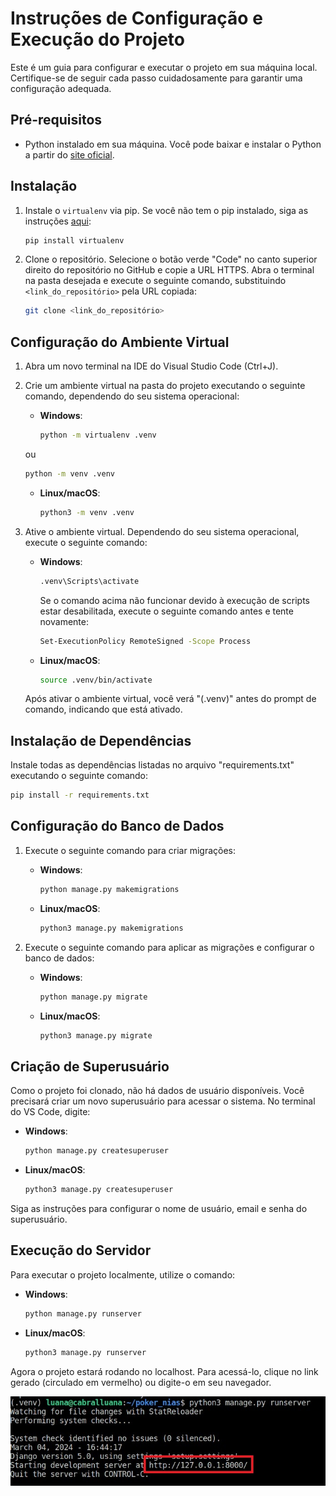 
# Instruções de Configuração e Execução do Projeto

Este é um guia para configurar e executar o projeto em sua máquina local. Certifique-se de seguir cada passo cuidadosamente para garantir uma configuração adequada.

## Pré-requisitos

- Python instalado em sua máquina. Você pode baixar e instalar o Python a partir do [site oficial](https://www.python.org/downloads/).

## Instalação

1. Instale o `virtualenv` via pip. Se você não tem o pip instalado, siga as instruções [aqui](https://pip.pypa.io/en/stable/installation/):
   ```bash
   pip install virtualenv
   ```

2. Clone o repositório. Selecione o botão verde "Code" no canto superior direito do repositório no GitHub e copie a URL HTTPS.
   Abra o terminal na pasta desejada e execute o seguinte comando, substituindo `<link_do_repositório>` pela URL copiada:
   ```bash
   git clone <link_do_repositório>
   ```

## Configuração do Ambiente Virtual

1. Abra um novo terminal na IDE do Visual Studio Code (Ctrl+J).

2. Crie um ambiente virtual na pasta do projeto executando o seguinte comando, dependendo do seu sistema operacional:
   - **Windows**:
     ```bash
     python -m virtualenv .venv
     ```
   ou
     ```bash
     python -m venv .venv
     ```
   - **Linux/macOS**:
     ```bash
     python3 -m venv .venv
     ```

3. Ative o ambiente virtual. Dependendo do seu sistema operacional, execute o seguinte comando:
   - **Windows**:
     ```bash
     .venv\Scripts\activate
     ```
     Se o comando acima não funcionar devido à execução de scripts estar desabilitada, execute o seguinte comando antes e tente novamente:
     ```bash
     Set-ExecutionPolicy RemoteSigned -Scope Process
     ```
   - **Linux/macOS**:
     ```bash
     source .venv/bin/activate
     ```

   Após ativar o ambiente virtual, você verá "(.venv)" antes do prompt de comando, indicando que está ativado.

## Instalação de Dependências

Instale todas as dependências listadas no arquivo "requirements.txt" executando o seguinte comando:
```bash
pip install -r requirements.txt
```

## Configuração do Banco de Dados

1. Execute o seguinte comando para criar migrações:
   - **Windows**:
     ```bash
     python manage.py makemigrations
     ```
   - **Linux/macOS**:
     ```bash
     python3 manage.py makemigrations
     ```

2. Execute o seguinte comando para aplicar as migrações e configurar o banco de dados:
   - **Windows**:
     ```bash
     python manage.py migrate
     ```
   - **Linux/macOS**:
     ```bash
     python3 manage.py migrate
     ```

## Criação de Superusuário

Como o projeto foi clonado, não há dados de usuário disponíveis. Você precisará criar um novo superusuário para acessar o sistema. No terminal do VS Code, digite:
   - **Windows**:
     ```bash
     python manage.py createsuperuser
     ```
   - **Linux/macOS**:
     ```bash
     python3 manage.py createsuperuser
     ```

Siga as instruções para configurar o nome de usuário, email e senha do superusuário.

## Execução do Servidor

Para executar o projeto localmente, utilize o comando:
   - **Windows**:
     ```bash
     python manage.py runserver
     ```
   - **Linux/macOS**:
     ```bash
     python3 manage.py runserver
     ```

Agora o projeto estará rodando no localhost. Para acessá-lo, clique no link gerado (circulado em vermelho) ou digite-o em seu navegador.

![Exemplo](imagens/exemplo.jpeg)
